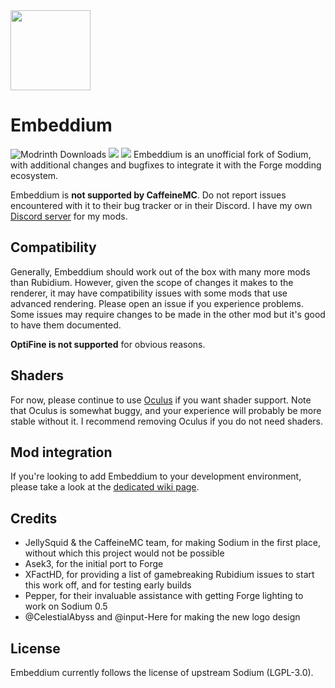 <img src="src/main/resources/icon.png" width="128">

# Embeddium

![Modrinth Downloads](https://img.shields.io/modrinth/dt/sk9rgfiA?label=Modrinth&labelColor=%232D2D2D)
[![](http://cf.way2muchnoise.eu/short_embeddium_downloads.svg)](https://www.curseforge.com/minecraft/mc-mods/embeddium)
[![](http://cf.way2muchnoise.eu/versions/Available%20for_embeddium_full.svg)](https://www.curseforge.com/minecraft/mc-mods/embeddium/files)
Embeddium is an unofficial fork of Sodium, with additional changes and bugfixes to integrate it with the Forge modding
ecosystem.

Embeddium is **not supported by CaffeineMC**. Do not report issues encountered with it to their bug tracker or in their
Discord. I have my own [Discord server](https://discord.gg/rN9Y7caguP) for my mods.

## Compatibility

Generally, Embeddium should work out of the box with many more mods than Rubidium. However, given the scope of changes
it makes to the renderer, it may have compatibility issues with some mods that use advanced rendering. Please open an
issue if you experience problems. Some issues may require changes to be made in the other mod but it's good to have
them documented.

**OptiFine is not supported** for obvious reasons.

## Shaders

For now, please continue to use [Oculus](https://www.curseforge.com/minecraft/mc-mods/oculus) if you want shader support.
Note that Oculus is somewhat buggy, and your experience will probably be more stable without it. I recommend removing
Oculus if you do not need shaders.

## Mod integration

If you're looking to add Embeddium to your development environment, please take a look at the [dedicated wiki page](https://github.com/embeddedt/embeddium/wiki/For-Developers).

## Credits

* JellySquid & the CaffeineMC team, for making Sodium in the first place, without which this project would not be possible
* Asek3, for the initial port to Forge
* XFactHD, for providing a list of gamebreaking Rubidium issues to start this work off, and for testing early builds
* Pepper, for their invaluable assistance with getting Forge lighting to work on Sodium 0.5
* @CelestialAbyss and @input-Here for making the new logo design

## License

Embeddium currently follows the license of upstream Sodium (LGPL-3.0).
